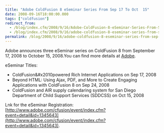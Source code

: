 ```yaml
---
title: "Adobe ColdFusion 8 eSeminar Series From Sep 17 To Oct  15"
date: 2008-09-16T18:00:00.000
tags: ["coldfusion"]
redirect_from: 
  - /blog/index.cfm/2008/9/16/Adobe-ColdFusion-8-eSeminar-Series-From-Sep-17-To-Oct--15/
  - /blog/index.cfm/2008/9/16/adobe-coldfusion-8-eseminar-series-from-sep-17-to-oct--15/
permalink: /blog/2008/9/16/adobe-coldfusion-8-eseminar-series-from-sep-17-to-oct--15/
---
```


Adobe announces three eSeminar series on ColdFusion 8 from September 17, 2008 to October 15, 2008.You can find more details at  [Adobe](http://www.adobe.com/cfusion/event/index.cfm?event=detail&id=1345643).

eSeminar Titles:
-   ColdFusion&#x2010powered Rich Internet Applications on Sep 17, 2008
-   Beyond HTML: Using Ajax, PDF, and More to Create Engaging Applications with ColdFusion 8 on Sep 24, 2008
-   ColdFusion and AIR supply calendaring system for San Diego Department of Child Support Services (SDDCSS) on Oct 15, 2008

Lnk for the eSeminar Registration:  [http://www.adobe.com/cfusion/event/index.cfm?event=detail&id=1345643](http://www.adobe.com/cfusion/event/index.cfm?event=detail&id=1345643).